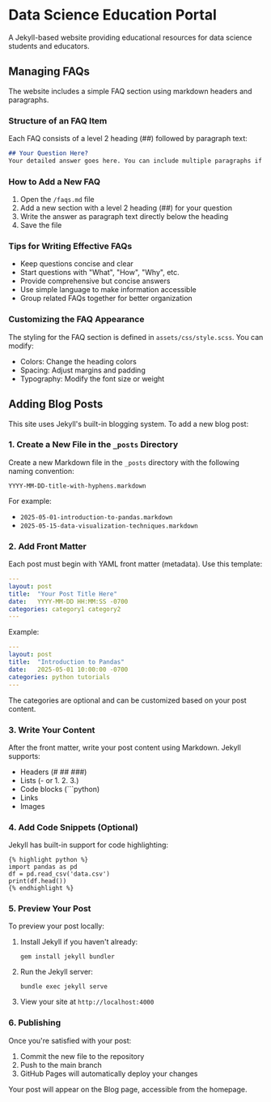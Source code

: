 # Data Science Education Portal

A Jekyll-based website providing educational resources for data science students and educators.

## Managing FAQs

The website includes a simple FAQ section using markdown headers and paragraphs.

### Structure of an FAQ Item

Each FAQ consists of a level 2 heading (##) followed by paragraph text:

```markdown
## Your Question Here?
Your detailed answer goes here. You can include multiple paragraphs if needed.
```

### How to Add a New FAQ

1. Open the `/faqs.md` file
2. Add a new section with a level 2 heading (##) for your question
3. Write the answer as paragraph text directly below the heading
4. Save the file

### Tips for Writing Effective FAQs

- Keep questions concise and clear
- Start questions with "What", "How", "Why", etc.
- Provide comprehensive but concise answers
- Use simple language to make information accessible
- Group related FAQs together for better organization

### Customizing the FAQ Appearance

The styling for the FAQ section is defined in `assets/css/style.scss`. You can modify:

- Colors: Change the heading colors
- Spacing: Adjust margins and padding
- Typography: Modify the font size or weight

## Adding Blog Posts

This site uses Jekyll's built-in blogging system. To add a new blog post:

### 1. Create a New File in the `_posts` Directory

Create a new Markdown file in the `_posts` directory with the following naming convention:

```
YYYY-MM-DD-title-with-hyphens.markdown
```

For example:
- `2025-05-01-introduction-to-pandas.markdown`
- `2025-05-15-data-visualization-techniques.markdown`

### 2. Add Front Matter

Each post must begin with YAML front matter (metadata). Use this template:

```yaml
---
layout: post
title:  "Your Post Title Here"
date:   YYYY-MM-DD HH:MM:SS -0700
categories: category1 category2
---
```

Example:
```yaml
---
layout: post
title:  "Introduction to Pandas"
date:   2025-05-01 10:00:00 -0700
categories: python tutorials
---
```

The categories are optional and can be customized based on your post content.

### 3. Write Your Content

After the front matter, write your post content using Markdown. Jekyll supports:

- Headers (# ## ###)
- Lists (- or 1. 2. 3.)
- Code blocks (```python)
- Links
- Images

### 4. Add Code Snippets (Optional)

Jekyll has built-in support for code highlighting:

```
{% highlight python %}
import pandas as pd
df = pd.read_csv('data.csv')
print(df.head())
{% endhighlight %}
```

### 5. Preview Your Post

To preview your post locally:

1. Install Jekyll if you haven't already:
   ```
   gem install jekyll bundler
   ```

2. Run the Jekyll server:
   ```
   bundle exec jekyll serve
   ```

3. View your site at `http://localhost:4000`

### 6. Publishing

Once you're satisfied with your post:

1. Commit the new file to the repository
2. Push to the main branch
3. GitHub Pages will automatically deploy your changes

Your post will appear on the Blog page, accessible from the homepage.
